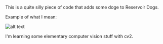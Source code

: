 This is a quite silly piece of code that adds some doge to Reservoir Dogs.

Example of what I mean: 

![alt text](https://github.com/8const/computer_vision_doge/master/example.jpg?raw=true)


I'm learning some elementary computer vision stuff with cv2.


